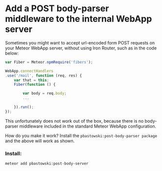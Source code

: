 # Add a POST body-parser middleware to the internal WebApp server

Sometimes you might want to accept url-encoded form POST requests on your Meteor WebApp server, without using Iron Router, such as in the code below:

```javascript
var Fiber = Meteor.npmRequire('fibers');

WebApp.connectHandlers
.use('/mail', function (req, res) {
    var that = this;
    Fiber(function () {

        var body = req.body;
        ...
        
    }).run();
});
```

This unfortunately does not work out of the box, because there is no body-parser middleware included in the standard Meteor WebApp configuration.

How do you make it work? Install the `pbastowski:post-body-parser package` and the above will work as shown.

### Install:

    meteor add pbastowski:post-body-server
    
